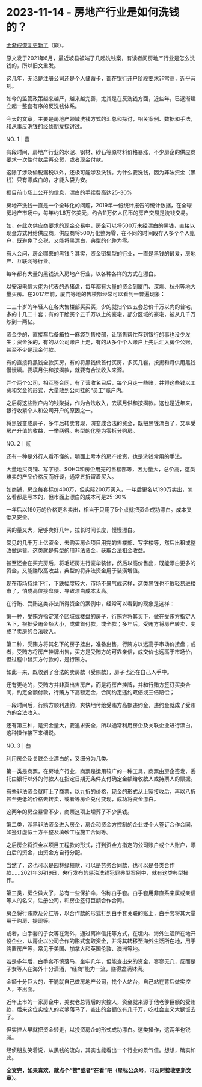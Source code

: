 # 2023-11-14 - 房地产行业是如何洗钱的？

[金渐成恢复更新了](http://mp.weixin.qq.com/s?__biz=Mzg2NTkwNTM4MA==&mid=2247484081&idx=1&sn=571b21d47f3391e504d58bc332b567af&chksm=ce53bd3af924342cae7b88ff5875adf93d275ef9bbe51b79f93baa35bb2df517cf3a0735b33b&scene=21#wechat_redirect)（戳）。

原文发于2021年6月，最近坡县被端了几起洗钱案，有读者问房地产行业是怎么洗钱的，所以旧文重发。

这几年，无论是注册公司还是个人储蓄卡，都在银行开户阶段要求非常高，近乎苛刻。

如今的监管政策越来越严，越来越完善，尤其是在反洗钱方面，近些年，已逐渐建立起一整套有序的反洗钱体系。

今天的文章，主要是房地产领域洗钱方式的汇总和探讨，相关案例、数据和手法，和从事反洗钱的经侦朋友探讨过。

NO. 1｜壹

有段时间，房地产行业的水泥、钢材、砂石等原材料价格暴涨，不少房企的供应商要求一次性付款后再交货，或者现金付款。

这除了涉及偷税漏税以外，还极可能涉及洗钱。为什么要洗钱，因为非法资金（黑钱）只有漂成白的，才能入袋为安。

据目前市场上公开的信息，漂白的手续费高达25-30%

房地产洗钱一直是一个全球化的问题，2019年一份统计报告的统计数据，在全球房地产市场中，每年约1.6万亿美元，约合11万亿人民币的房产交易是洗钱交易。

如，在此次供应商要求的现金交易中，房企可以将500万未经漂白的黑钱，直接以现金方式付给供应商，供应商将500万化整为零，在不同的时间段存入多个个人账户，既避免了交税，又能将黑漂白，典型的化整为零。

有人会问，房企哪来的黑钱？其实，资金密集型的行业，一直是黑钱的最爱，房地产、互联网等行业。

每年都有大量的黑钱流入房地产行业，以各种各样的方式在漂白。

以安溪电信大佬为代表的杀猪盘，每年都有大量的资金到厦门、深圳、杭州等地大量买房。在2017年前，厦门等地的售楼部经常可以看到一普遍现象：

二三十岁的年轻人在各大售楼部买买买，少的就扫个四五套总价千万以内的普宅，多的十几二十套；有的干脆买个五千万以上的豪宅，部分区域的豪宅，被从几千万炒到一两亿。

资金少的，直接车后备箱拉一麻袋到售楼部，让销售帮忙存到银行的事也没少发生；资金多的，有的从公司账户上走，有的从多个个人账户上先后汇入房企公账，甚至不少是现金付款。

有的直接将黑钱全款买房，有的将黑钱做首付买房，多买几套，按揭和月供用黑钱慢慢填。要填月供和按揭款，就要有合法收入来源。

弄个两个公司，相互签合同，有了营收名目后，每个月走一些账，并将这些钱以工资和奖金的形式，大量散到公司挂的“员工”账户内。

之后将这些账户内的钱聚拢，作为合法收入，去填月供和按揭款。这也是近年来，银行收紧个人和公司开户的原因之一。

将黑钱变成房子，多年后转卖套现，演变成合法的资金，既把黑钱漂白了，又享受房产升值的收益，一举两得。典型的化整为零拆分购房。

NO. 2｜贰

还有一种是外行人看不懂的，明面上亏本的房产投资，也是洗钱常用的手法。

大量地买商铺、写字楼、SOHO和房企用完的售楼部等，因为量大，总价高，这类难卖的产品价格反而好谈，通常五折留着买入。

如商铺，房企每套标价400万，但实际200万买入，一年后更名以190万卖出，怎么看都是亏本的，但市面上漂白的成本可是25-30%

一年后以190万的价格更名卖出，相当于只用了5个点就把资金成功漂白。成本又低又安全。

买的量又大，足够卖好几年，拉长时间长度，慢慢漂白。

常见的几千万上亿资金，去购买房企项目用完的售楼部、写字楼等，然后出租或整改做运营。这类就是典型的用非法资金，获取合法租金收益。

甚至还会在买完房后，将毛坯房进行豪华装修，然后以高价售出，既能漂白更多的资金，又能赚取高收益，典型的将非法资金用于装潢增值。

现在市场持续下行，下跌幅度较大，市场不景气成这样，这类黑钱也不敢轻易进楼市了，怕成高位接盘侠，导致漂白成本太高。

在行贿、受贿这类非法所得资金的案例中，经常可以看到的现象是这样：

第一种，受贿方指定某个区域或楼盘的房子，行贿方将其买下，做在受贿方指定人名下，根据受贿金额大小，或做首付款，或全款；多年后，受贿方将房产转卖，变成了卖房的合法收入。

第二种，受贿方将其名下的房子挂出，准备出售，行贿方以远高于市场价接盘；或者，受贿方将房产挂牌出售，买方是受贿方的可靠亲信，成交价也远高于市场价，但过程中替买方付款的，是行贿方。

如此一来，既收到了合法的卖房款（受贿款），房子也还在自己人手中。

还有更绝的，受贿方并非真出售房产，而是将房产挂牌，并和行贿方签订买卖合同，约定全额付款，行贿方下高额定金，合同约定违约双倍或三倍赔偿；

一段时间后，行贿方顺利违约，爽快地付给受贿方高额违约金，违约金就成了受贿方的合法收入。

还有第三种，是资金量大，要追求安全，所以通常利用房企及关联企业进行漂白。这种操作接下来细说。

NO. 3｜叁

利用房企及关联企业漂白的，又细分为几类。

第一类是商票，在房地产行业，商票是运用较广的一种工具，商票由房企签发，委托由银行以外的付款人在指定日期无条件支付确定金额给收款人或持票人的票据。

有些非法资金就盯上了商票，以九折的价格，现金的形式从上家接收后，再以八折甚至更低的价格去转卖，或者等房企兑付变现，成功将资金漂白。

这两年的房企暴雷不少，商票这项上埋葬了不少黑钱。

第二类，涉黑非法资金进入房企，房企和资金方控制的企业或个人签订合作合同，如签订虚假土方平整及填砂工程施工合同等。

之后房企将资金以项目工程款的形式，打到资金方指定的公司账户或个人账户，漂白后的资金，由资金方自行分配。

当然了，这也可以是园林绿植款，可以是劳务合同款，也可以是各类合作款......2021年3月19日，央行发布的惩治洗钱犯罪典型案例中，就有这类典型操作。

第三类，房企做大了，总有一些保护伞，俗称白手套。白手套用非直系亲属或亲信等人的名义，注册公司，和房企签订巨额合作合同。

房企将行贿款及分红等，以合作款的形式打到白手套关联的账上，白手套将其大量用于购房、提现等。

或者，白手套的子女等在海外，通过离岸信托等方式，在境内、海外生活所在地开设企业，从房企以公司合作的形式套取资金，并将其转移至海外生活所在地，用于购置房产等，常见于美国、加拿大和英国伦敦、澳洲等地。

若是多年后，白手套不慎落马，坐牢几年，但能查出来的资金，寥寥无几，反而是子女等人在海外十分潇洒，“经商”能力一流，赚得盆满钵满。

金额十分巨大的，干脆就自己做房地产公司，找个人站台，自己站在背后做实控人，不出面。

近年上市的一家房企中，美女老总背后的实控人，资金就来源于他老爹巨额的受贿款，后来这位实控人的老爹落马了，查出的金额仅有几千万，吃社会主义大锅饭去了。

但实控人早就把资金转走，以投资房企的形式成功漂白。这类操作，这两年也锐减。

经侦朋友笑着说，从黑钱的流向，其实也能看出一个行业的景气值。想想，确实如此。

**全文完，如果喜欢，就点个“赞”或者“在看”吧（星标公众号，可及时接收更新文章）。**